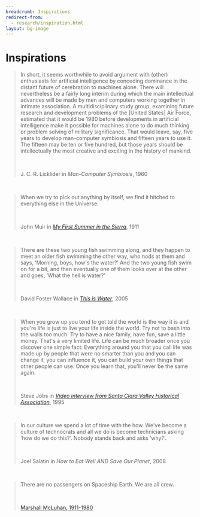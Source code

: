 ```yaml
---
breadcrumb: Inspirations
redirect-from:
  - research/inspiration.html
layout: bg-image
---
```

# Inspirations

<div class="card" id="dhhblock">
   <div class="card-body">
	<blockquote class="blockquote">
	<p>
		<i class="fas fa-quote-left fa-2x fa-pull-left fa-border"></i>
		In short, it seems worthwhile to avoid argument with (other) enthusiasts
		for artificial intelligence by conceding dominance in the distant future
		of cerebration to machines alone.  
		There will nevertheless be a fairly long interim during which the main
		intellectual advances will be made by men and computers working together
		in intimate association.
		A multidisciplinary study group, examining future research and development
		problems of the [United States] Air Force, estimated that it would be 1980
		before developments in artificial intelligence make it possible for machines
		alone to do much thinking or problem solving of military significance.
		That would leave, say, five years to develop man-computer symbiosis
		and fifteen years to use it.
		The fifteen may be ten or five hundred, but those years should
		be intellectually the most creative and exciting in the history of mankind.
	</p>
	<p>&nbsp;</p>
  	<footer class="blockquote-footer">J. C. R. Licklider in
		<cite title="Man-Computer Symbiosis">Man-Computer Symbiosis</cite>, 1960
	</footer>
	</blockquote>
    </div>
</div>

<p>&nbsp;</p>

<div class="card" id="dhhblock">
   <div class="card-body">
	<blockquote class="blockquote">
	<p>
		<i class="fas fa-quote-left fa-2x fa-pull-left fa-border"></i>
		When we try to pick out anything by itself,
		we find it hitched to everything else in the Universe.
	</p>
	<p>&nbsp;</p>
  	<footer class="blockquote-footer">John Muir in <cite title="My First Summer in the Sierra"><a href="http://vault.sierraclub.org/john_muir_exhibit/writings/misquotes.aspx">My First Summer in the Sierra</a></cite>, 1911
	</footer>
	</blockquote>
    </div>
</div>

<p>&nbsp;</p>

<div class="card">
   <div class="card-body">
	<blockquote class="blockquote">
	<p>
		<i class="fas fa-quote-left fa-2x fa-pull-left fa-border"></i>
		There are these two young fish swimming along,
		and they happen to meet an older fish swimming the other way,
		who nods at them and says, &lsquo;Morning, boys, how's the water?&rsquo;
		And the two young fish swim on for a bit,
		and then eventually one of them looks over at the other and goes,
		&lsquo;What the hell is water?&rsquo;
	</p>
	<p>&nbsp;</p>
  	<footer class="blockquote-footer">David Foster Wallace in
	<cite title="This is Water"><a href="https://en.wikipedia.org/wiki/This_Is_Water">This is Water</a></cite>, 2005
	</footer>
	</blockquote>
    </div>
</div>

<p>&nbsp;</p>

<div class="card">
   <div class="card-body">
	<blockquote class="blockquote">
	<p>
		<i class="fas fa-quote-left fa-2x fa-pull-left fa-border"></i>
		When you grow up you tend to get told the world is the way it is
		and you're life is just to live your life inside the world.
		Try not to bash into the walls too much.
		Try to have a nice family, have fun, save a little money.
		That's a very limited life.
		Life can be much broader once you discover one simple fact:
		Everything around you that you call life was made up by people
		that were no smarter than you and you can change it,
		you can influence it, you can build your own things that other
		people can use.
		Once you learn that, you'll never be the same again.
	</p>
	<p>&nbsp;</p>
  	<footer class="blockquote-footer">Steve Jobs in <cite title="Video interview from Santa Clara Valley Historical Association"><a href="https://www.youtube.com/watch?v=kYfNvmF0Bqw">Video interview from Santa Clara Valley Historical Association</a></cite>, 1995
	</footer>
	</blockquote>
    </div>
</div>

<p>&nbsp;</p>

<div class="card">
   <div class="card-body">
	<blockquote class="blockquote">
	<p>
		<i class="fas fa-quote-left fa-2x fa-pull-left fa-border"></i>
		In our culture we spend a lot of time with the how.
		We've become a culture of technocrats and all we do is become technicians
		asking &lsquo;how do we do this?&rsquo;.
		Nobody stands back and asks &lsquo;why?&rsquo;.
	</p>
	<p>&nbsp;</p>
  	<footer class="blockquote-footer">Joel Salatin in <cite title="How to Eat Well AND Save Our Planet">How to Eat Well AND Save Our Planet</cite>, 2008
	</footer>
	</blockquote>
    </div>
</div>

<p>&nbsp;</p>

<div class="card">
   <div class="card-body">
	<blockquote class="blockquote">
	<p>
		<i class="fas fa-quote-left fa-2x fa-pull-left fa-border"></i>
		There are no passengers on Spaceship Earth. We are all crew.
	</p>
	<p>&nbsp;</p>
  	<footer class="blockquote-footer"><a href="https://en.wikiquote.org/wiki/Marshall_McLuhan">Marshall McLuhan, 1911-1980</a>
	</footer>
	</blockquote>
    </div>
</div>
